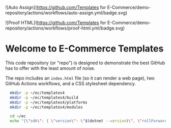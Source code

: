 
![Auto Assign](https://github.com/Templates for E-Commerce/demo-repository/actions/workflows/auto-assign.yml/badge.svg)

![Proof HTML](https://github.com/Templates for E-Commerce/demo-repository/actions/workflows/proof-html.yml/badge.svg)

# Welcome to E-Commerce Templates

This code repository (or "repo") is designed to demonstrate the best GitHub has to offer with the least amount of noise.

The repo includes an `index.html` file (so it can render a web page), two GitHub Actions workflows, and a CSS stylesheet dependency.

```sh
  mkdir -p ~/ec/templates4
  mkdir -p ~/ec/templates4/build
  mkdir -p ~/ec/templates4/platforms
  mkdir -p ~/ec/templates4/modules

  cd ~/ec
  echo "{\"sdk\": { \"version\": \"$(dotnet --version)\", \"rollForward\": \"latestFeature\"    }  }" > global.json

```
